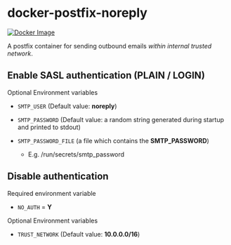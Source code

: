 # docker-postfix-noreply
[![Docker Image](https://github.com/cookieqrumbs/docker-postfix-noreply/actions/workflows/deploy.yml/badge.svg)](https://github.com/cookieqrumbs/docker-postfix-noreply/actions/workflows/deploy.yml)

A postfix container for sending outbound emails *within internal trusted network*.

## Enable SASL authentication (PLAIN / LOGIN)
Optional Environment variables
- `SMTP_USER` (Default value: **noreply**)

- `SMTP_PASSWORD` (Default value: a random string generated during startup and printed to stdout)

- `SMTP_PASSWORD_FILE` (a file which contains the **SMTP_PASSWORD**)
  - E.g. /run/secrets/smtp_password


## Disable authentication
Required environment variable
- `NO_AUTH` = **Y**

Optional Environment variables
- `TRUST_NETWORK` (Default value: **10.0.0.0/16**)

